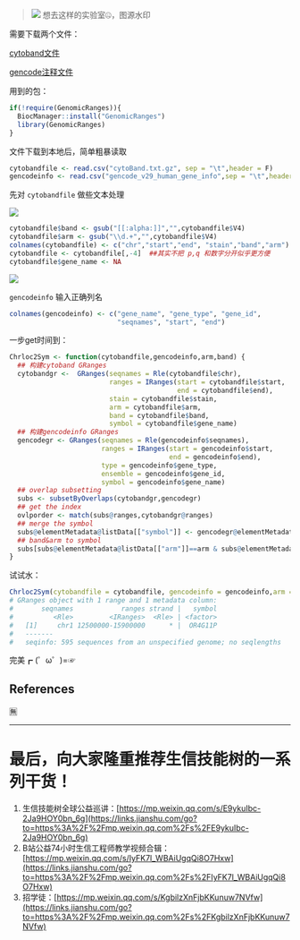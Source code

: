 > ![](https://upload-images.jianshu.io/upload_images/14383117-1aabca04d05fd513.png?imageMogr2/auto-orient/strip%7CimageView2/2/w/1240)
想去这样的实验室🤐，图源水印


需要下载两个文件：

[cytoband文件](http://hgdownload.soe.ucsc.edu/goldenPath/hg38/database/cytoBand.txt.gz) 

[gencode注释文件](ftp://ftp.ebi.ac.uk/pub/databases/gencode/Gencode_human/release_31/gencode.v31.annotation.gtf.gz)

用到的包：

```R
if(!require(GenomicRanges)){
  BiocManager::install("GenomicRanges")
  library(GenomicRanges)
}
```
文件下载到本地后，简单粗暴读取

```R
cytobandfile <- read.csv("cytoBand.txt.gz", sep = "\t",header = F)
gencodeinfo <- read.csv("gencode_v29_human_gene_info",sep = "\t",header = F)
```

先对 `cytobandfile` 做些文本处理

![](https://upload-images.jianshu.io/upload_images/14383117-23934ff470980d43.png?imageMogr2/auto-orient/strip%7CimageView2/2/w/1240)

```R
cytobandfile$band <- gsub("[[:alpha:]]","",cytobandfile$V4)
cytobandfile$arm <- gsub("\\d.+","",cytobandfile$V4)
colnames(cytobandfile) <- c("chr","start","end", "stain","band","arm")
cytobandfile <- cytobandfile[,-4]  ##其实不把 p,q 和数字分开似乎更方便
cytobandfile$gene_name <- NA
```

![](https://upload-images.jianshu.io/upload_images/14383117-b925413f7982944b.png?imageMogr2/auto-orient/strip%7CimageView2/2/w/1240)

`gencodeinfo` 输入正确列名

```R
colnames(gencodeinfo) <- c("gene_name", "gene_type", "gene_id",
                           "seqnames", "start", "end")
```

一步get时间到：

```R
Chrloc2Sym <- function(cytobandfile,gencodeinfo,arm,band) {
  ## 构建cytoband GRanges
  cytobandgr <-  GRanges(seqnames = Rle(cytobandfile$chr),
                         ranges = IRanges(start = cytobandfile$start, 
                                          end = cytobandfile$end),
                         stain = cytobandfile$stain, 
                         arm = cytobandfile$arm,
                         band = cytobandfile$band,
                         symbol = cytobandfile$gene_name)
  ## 构建gencodeinfo GRanges
  gencodegr <- GRanges(seqnames = Rle(gencodeinfo$seqnames),
                       ranges = IRanges(start = gencodeinfo$start, 
                                        end = gencodeinfo$end),
                       type = gencodeinfo$gene_type,
                       ensemble = gencodeinfo$gene_id,
                       symbol = gencodeinfo$gene_name)
  ## overlap subsetting
  subs <- subsetByOverlaps(cytobandgr,gencodegr)
  ## get the index
  ovlporder <- match(subs@ranges,cytobandgr@ranges)
  ## merge the symbol
  subs@elementMetadata@listData[["symbol"]] <- gencodegr@elementMetadata@listData[["symbol"]][ovlporder]
  ## band&arm to symbol
  subs[subs@elementMetadata@listData[["arm"]]==arm & subs@elementMetadata@listData[["band"]]==band,"symbol"]
}
```

试试水：

```R
Chrloc2Sym(cytobandfile = cytobandfile, gencodeinfo = gencodeinfo,arm = "p", band = "36.21")
# GRanges object with 1 range and 1 metadata column:
#       seqnames            ranges strand |   symbol
#          <Rle>         <IRanges>  <Rle> | <factor>
#   [1]     chr1 12500000-15900000      * |  OR4G11P
#   -------
#   seqinfo: 595 sequences from an unspecified genome; no seqlengths
```

完美┏ (゜ω゜)=☞

## References
🈚

---
# 最后，向大家隆重推荐生信技能树的一系列干货！

1.  生信技能树全球公益巡讲：[https://mp.weixin.qq.com/s/E9ykuIbc-2Ja9HOY0bn_6g](https://links.jianshu.com/go?to=https%3A%2F%2Fmp.weixin.qq.com%2Fs%2FE9ykuIbc-2Ja9HOY0bn_6g)
2.  B站公益74小时生信工程师教学视频合辑：[https://mp.weixin.qq.com/s/IyFK7l_WBAiUgqQi8O7Hxw](https://links.jianshu.com/go?to=https%3A%2F%2Fmp.weixin.qq.com%2Fs%2FIyFK7l_WBAiUgqQi8O7Hxw)
3.  招学徒：[https://mp.weixin.qq.com/s/KgbilzXnFjbKKunuw7NVfw](https://links.jianshu.com/go?to=https%3A%2F%2Fmp.weixin.qq.com%2Fs%2FKgbilzXnFjbKKunuw7NVfw)


